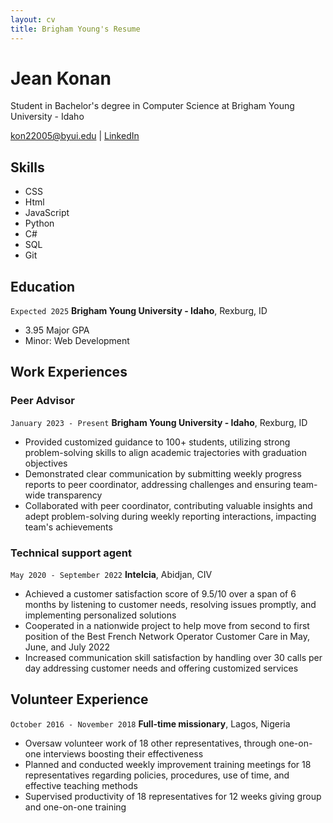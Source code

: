 ```yaml
---
layout: cv
title: Brigham Young's Resume
---
```

# Jean Konan
Student in Bachelor's degree in Computer Science at Brigham Young University - Idaho

<div id="webaddress">
<a href="kon22005@byui.edu">kon22005@byui.edu</a>
| <a href="https://www.linkedin.com!/i/lionel-konan">LinkedIn</a>
</div>

## Skills

- CSS
- Html
- JavaScript
- Python
- C#
- SQL
- Git

## Education

`Expected 2025`
__Brigham Young University - Idaho__, Rexburg, ID

- 3.95 Major GPA
- Minor: Web Development

## Work Experiences

### Peer Advisor

`January 2023 - Present`
__Brigham Young University - Idaho__, Rexburg, ID

- Provided customized guidance to 100+ students, utilizing strong problem-solving skills to align academic trajectories with graduation objectives
- Demonstrated clear communication by submitting weekly progress reports to peer coordinator, addressing challenges and ensuring team-wide transparency
- Collaborated with peer coordinator, contributing valuable insights and adept problem-solving during weekly reporting interactions, impacting team's achievements

### Technical support agent

`May 2020 - September 2022`
__Intelcia__, Abidjan, CIV

- Achieved a customer satisfaction score of 9.5/10 over a span of 6 months by listening to customer needs, resolving issues promptly, and implementing personalized solutions
- Cooperated in a nationwide project to help move from second to first position of the Best French Network Operator Customer Care in May, June, and July 2022
- Increased communication skill satisfaction by handling over 30 calls per day addressing customer needs and offering customized services

## Volunteer Experience

`October 2016 - November 2018`
__Full-time missionary__, Lagos, Nigeria

- Oversaw volunteer work of 18 other representatives, through one-on-one interviews boosting their effectiveness
- Planned and conducted weekly improvement training meetings for 18 representatives regarding policies, procedures, use of time, and effective teaching methods
- Supervised productivity of 18 representatives for 12 weeks giving group and one-on-one training


<!-- ### Footer

Last updated: December 2023 -->


